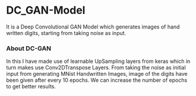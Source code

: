 # DC_GAN-Model
It is a Deep Convolutional GAN Model which generates images of hand written digits, starting from taking noise as input.


### About DC-GAN
In this I have made use of learnable UpSampling layers from keras which in turn makes use Conv2DTranspose Layers.
From taking the noise as initial input from generating MNist Handwritten Images, image of the digits have been given after every 10 epochs.
We can increase the number of epochs to get better results.

